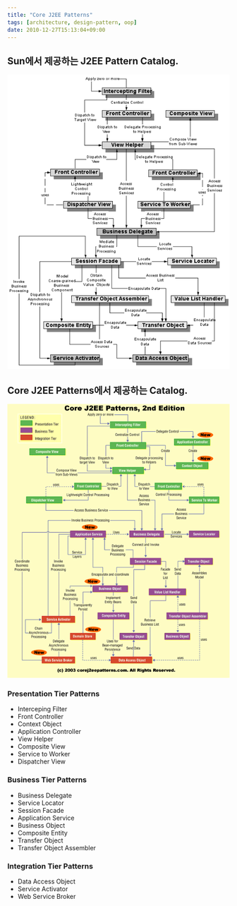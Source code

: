 ```yaml
---
title: "Core J2EE Patterns"
tags: [architecture, design-pattern, oop]
date: 2010-12-27T15:13:04+09:00
---
```


## Sun에서 제공하는 J2EE Pattern Catalog.

![Sun Microsystems J2EE Patterns](../assets/image/sun-j2ee-patterns.gif)

  
## Core J2EE Patterns에서 제공하는 Catalog.  

![Core J2EE Patterns](../assets/image/core-j2ee-patterns.gif)
  
### Presentation Tier Patterns
- Interceping Filter  
- Front Controller  
- Context Object  
- Application Controller  
- View Helper  
- Composite View  
- Service to Worker  
- Dispatcher View  
  
### Business Tier Patterns
- Business Delegate  
- Service Locator  
- Session Facade  
- Application Service  
- Business Object  
- Composite Entity  
- Transfer Object  
- Transfer Object Assembler  
  
### Integration Tier Patterns
- Data Access Object  
- Service Activator  
- Web Service Broker
